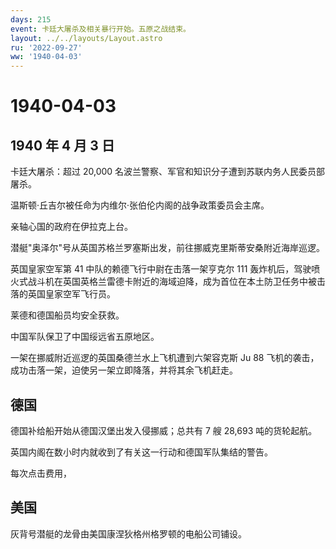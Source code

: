 ```yaml
---
days: 215
event: 卡廷大屠杀及相关暴行开始。五原之战结束。
layout: ../../layouts/Layout.astro
ru: '2022-09-27'
ww: '1940-04-03'
---
```


# 1940-04-03

## 1940 年 4 月 3 日

卡廷大屠杀：超过 20,000
名波兰警察、军官和知识分子遭到苏联内务人民委员部屠杀。

温斯顿·丘吉尔被任命为内维尔·张伯伦内阁的战争政策委员会主席。

亲轴心国的政府在伊拉克上台。

潜艇"奥泽尔"号从英国苏格兰罗塞斯出发，前往挪威克里斯蒂安桑附近海岸巡逻。

英国皇家空军第 41 中队的赖德飞行中尉在击落一架亨克尔 111
轰炸机后，驾驶喷火式战斗机在英国英格兰雷德卡附近的海域迫降，成为首位在本土防卫任务中被击落的英国皇家空军飞行员。

莱德和德国船员均安全获救。

中国军队保卫了中国绥远省五原地区。

一架在挪威附近巡逻的英国桑德兰水上飞机遭到六架容克斯 Ju 88
飞机的袭击，成功击落一架，迫使另一架立即降落，并将其余飞机赶走。

## 德国

德国补给船开始从德国汉堡出发入侵挪威；总共有 7 艘 28,693 吨的货轮起航。

英国内阁在数小时内就收到了有关这一行动和德国军队集结的警告。

每次点击费用，

## 美国

灰背号潜艇的龙骨由美国康涅狄格州格罗顿的电船公司铺设。